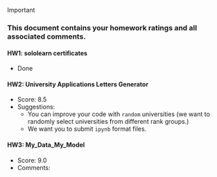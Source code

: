 > [!IMPORTANT]
>
> ### **This document contains your homework ratings and all associated comments.**



#### HW1: sololearn certificates

- Done


#### HW2: University Applications Letters Generator

- Score: 8.5
- Suggestions:
    - You can improve your code with `random` universities (we want to randomly select universities from different rank groups.)
    - We want you to submit `ipynb` format files.


#### HW3: My_Data_My_Model

- Score: 9.0
- Comments: